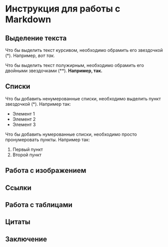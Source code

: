 # Инструкция для работы с Markdown

## Выделение текста

Что бы выделить текст курсивом, необходимо обрамить его звездочкой (*). Например, *вот так.*

Что бы выделить текст полужирным, необходимо обрамить его двойными звездочками (**).
**Например, так.**

## Списки

Что бы добавить ненумерованные списки, необходимо выделить пункт звездочкой (*). Например так:

* Элемент 1
* Элемент 2
* Элемент 3

Что бы добавить нумерованные списки, необходимо просто пронумеровать пункты. Например так:

1. Первый пункт
2. Второй пункт
## Работа с изображением
 
## Ссылки

## Работа с таблицами

## Цитаты

## Заключение